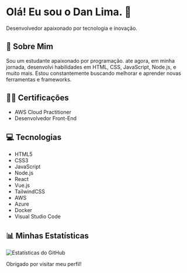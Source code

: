 # Olá! Eu sou o Dan Lima. 🖖

Desenvolvedor apaixonado por tecnologia e inovação.

## 🚀 Sobre Mim

Sou um estudante apaixonado por programação. ate agora, em minha jornada, desenvolvi habilidades em HTML, CSS, JavaScript, Node.js, e muito mais. Estou constantemente buscando melhorar e aprender novas ferramentas e frameworks.

## 👩‍💻 Certificações

- AWS Cloud Practitioner
- Desenvolvedor Front-End

## 💻 Tecnologias

- HTML5
- CSS3
- JavaScript
- Node.js
- React
- Vue.js
- TailwindCSS
- AWS
- Azure
- Docker
- Visual Studio Code

## 📊 Minhas Estatísticas

![Estatísticas do GitHub](https://github-readme-stats.vercel.app/api?username=danLima1&show_icons=true&theme=radical)

Obrigado por visitar meu perfil!
